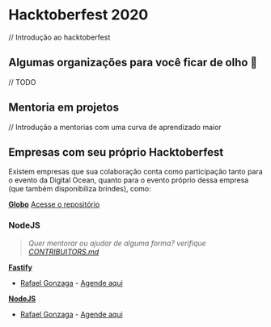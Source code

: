 # Hacktoberfest 2020

// Introdução ao hacktoberfest

## Algumas organizações para você ficar de olho :eyes:

// TODO

## Mentoria em projetos

// Introdução a mentorias com uma curva de aprendizado maior

## Empresas com seu próprio Hacktoberfest

Existem empresas que sua colaboração conta como participação tanto para o evento da Digital Ocean, quanto para o evento próprio dessa empresa (que também disponibiliza brindes), como:

**[Globo](https://opensource.globo.com/hacktoberfest/)**
[Acesse o repositório](https://github.com/globocom)

### NodeJS

> _Quer mentorar ou ajudar de alguma forma? verifique [CONTRIBUITORS.md](./CONTRIBUITORS.md)_

**[Fastify](https://github.com/fastify/fastify)**
 - [Rafael Gonzaga](@rafaelgss) - [Agende aqui](https://calendly.com/rafaelgss/30min)

**[NodeJS](https://github.com/nodejs/node)**
 - [Rafael Gonzaga](@rafaelgss) - [Agende aqui](https://calendly.com/rafaelgss/30min)
